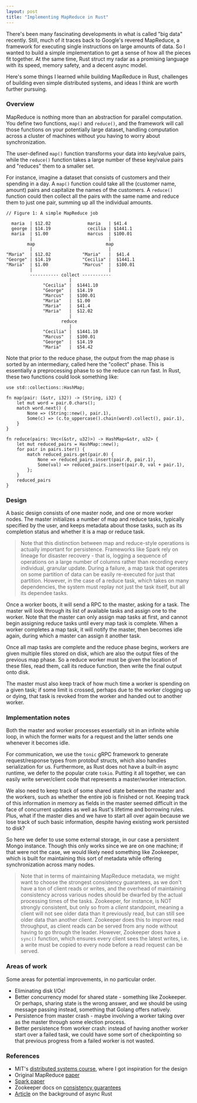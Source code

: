 ```yaml
---
layout: post
title: "Implementing MapReduce in Rust"
---
```


There's been many fascinating developments in what is called "big data" recently.
Still, much of it traces back to Google's revered MapReduce, a framework for executing single instructions on large amounts of data.
So I wanted to build a simple implementation to get a sense of how all the pieces fit together.
At the same time, Rust struct my radar as a promising language with its speed, memory safety, and a decent async model.

Here's some things I learned while building MapReduce in Rust, challenges of building 
even simple distributed systems, and ideas I think are worth further pursuing.


### Overview
MapReduce is nothing more than an abstraction for parallel computation.
You define two functions, `map()` and `reduce()`, and the framework will call those functions on your potentially large
dataset, handling computation across a cluster of machines without you having to worry about synchronization.

The user-defined `map()` function transforms your data into key/value pairs, while the `reduce()` function takes a large 
number of these key/value pairs and "reduces" them to a smaller set.

For instance, imagine a dataset that consists of customers and their spending in a day.
A `map()` function could take all the (customer name, amount) pairs and capitalize the names of the customers.
A `reduce()` function could then collect all the pairs with the same name and reduce them to just one pair, summing
up all the individual amounts.

```
// Figure 1: A simple MapReduce job

  maria  | $12.02              maria   | $41.4
  george | $14.19              cecilia | $1441.1
  maria  | $1.00               marcus  | $100.01
         |                             |
        map                           map
         |                             |
"Maria"  | $12.02            "Maria"   |  $41.4
"George" | $14.19            "Cecilia" |  $1441.1
"Maria"  | $1.00             "Marcus"  |  $100.01
         |                             |
         ----------- collect -----------
                        |
              "Cecilia" |  $1441.10
              "George"  |  $14.19 
              "Marcus"  |  $100.01
              "Maria"   |  $1.00
              "Maria"   |  $41.4
              "Maria"   |  $12.02
                        |
                     reduce
                        |
              "Cecilia" |  $1441.10
              "Marcus"  |  $100.01
              "George"  |  $14.19 
              "Maria"   |  $54.42 
``` 

Note that prior to the reduce phase, the output from the map phase is sorted by an intermediary, called here the "collect" phase.
This is essentially a preprocessing phase to so the reduce can run fast.
In Rust, these two functions could look something like:
```
use std::collections::HashMap;

fn map(pair: (&str, i32)) -> (String, i32) {
    let mut word = pair.0.chars();
    match word.next() {
        None => (String::new(), pair.1),
        Some(c) => (c.to_uppercase().chain(word).collect(), pair.1),
    }
}

fn reduce(pairs: Vec<(&str, u32)>) -> HashMap<&str, u32> {
    let mut reduced_pairs = HashMap::new();
    for pair in pairs.iter() {
        match reduced_pairs.get(pair.0) {
            None => reduced_pairs.insert(pair.0, pair.1),
            Some(val) => reduced_pairs.insert(pair.0, val + pair.1),
        };
    }    
    reduced_pairs
}
```

### Design
A basic design consists of one master node, and one or more worker nodes.
The master initializes a number of map and reduce tasks, typically specified by the user, and keeps metadata about those tasks, such as its completion status and whether it is a map or reduce task.

> Note that this distinction between map and reduce-style operations is actually important for persistence. Frameworks like Spark rely on lineage for disaster recovery - that is, logging a sequence of operations on a large number of columns rather than recording every individual, granular update.
During a failure, a map task that operates on some partition of data can be easily re-executed for just that partition. However, in the case of a reduce task, which takes on many dependencies, the system must replay not just the task itself, but all its dependee tasks.

Once a worker boots, it will send a RPC to the master, asking for a task.
The master will look through its list of available tasks and assign one to the worker.
Note that the master can only assign map tasks at first, and cannot begin assigning reduce tasks until every map task is complete.
When a worker completes a map task, it will notify the master, then becomes idle again, during which a master can assign it another task.

Once all map tasks are complete and the reduce phase begins, workers are given multiple files stored on disk, which are also the output files of the previous map phase. 
So a reduce worker must be given the location of these files, read them, call its reduce function, then write the final output onto disk.

The master must also keep track of how much time a worker is spending on a given task; if some limit is crossed, perhaps due to the worker clogging up or dying, that task is revoked from the worker and handed out to another worker.

### Implementation notes
Both the master and worker processes essentially sit in an infinite while loop, in which the former waits for a request and the latter sends one whenever it becomes idle.

For communication, we use the `tonic` gRPC framework to generate request/response types from protobuf structs, which also handles serialization for us.
Furthermore, as Rust does not have a built-in async runtime, we defer to the popular crate `tokio`.
Putting it all together, we can easily write server/client code that represents a master/worker interaction.

We also need to keep track of some shared state between the master and the workers, such as whether the entire job is finished or not.
Keeping track of this information in memory as fields in the master seemed difficult in the face of concurrent updates as well as Rust's lifetime and borrowing rules.
Plus, what if the master dies and we have to start all over again because we lose track of such basic information, despite having existing work persisted to disk?

So here we defer to use some external storage, in our case a persistent Mongo instance.
Though this only works since we are on one machine; if that were not the case, we would likely need something like Zookeeper, which is built for maintaining this sort of metadata while offering synchronization across many nodes.

> Note that in terms of maintaining MapReduce metadata, we might want to choose the strongest consistency guarantees, as we don't have a ton of client reads or writes, and the overhead of maintaining consistency across various nodes should be dwarfed by the actual processing times of the tasks.
Zookeeper, for instance, is NOT strongly consistent, but only so from a _client_ standpoint, meaning a client will not see older data than it previously read, but can still see older data than another client.
Zookeeper does this to improve read throughput, as client reads can be served from any node without having to go through the leader.
However, Zookeeper does have a `sync()` function, which ensures every client sees the latest writes, i.e. a write must be copied to every node before a read request can be served.


### Areas of work
Some areas for potential improvements, in no particular order.
- Eliminating disk I/Os!
- Better concurrency model for shared state - something like Zookeeper. Or perhaps, sharing state is the wrong answer, and we should be using message passing instead, something that Golang offers natively.
- Persistence from master crash - maybe involving a worker taking over as the master through some election process.
- Better persistence from worker crash: instead of having another worker start over a failed task, we could have some sort of checkpointing so that previous progress from a failed worker is not wasted.

### References
- MIT's [distributed systems course](http://nil.csail.mit.edu/6.824/2020/labs/lab-mr.html), where I got inspiration for the design
- Original MapReduce [paper](http://static.googleusercontent.com/media/research.google.com/en//archive/mapreduce-osdi04.pdf)
- [Spark paper](https://www.usenix.org/system/files/conference/nsdi12/nsdi12-final138.pdf)
- Zookeeper docs on [consistency guarantees](https://zookeeper.apache.org/doc/current/zookeeperInternals.html#sc_consistency)
- [Article](https://without.boats/blog/why-async-rust/) on the background of async Rust
